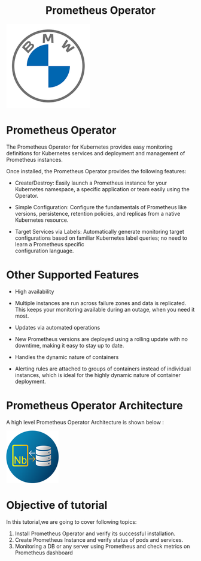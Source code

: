 <h1 align="center">Prometheus Operator</h1>

![images.png](_images/images.png)


# Prometheus Operator

The Prometheus Operator for Kubernetes provides easy monitoring definitions for Kubernetes services and deployment and management of Prometheus instances.

Once installed, the Prometheus Operator provides the following features:

- Create/Destroy: Easily launch a Prometheus instance for your Kubernetes namespace, a specific application or team easily using the Operator.

- Simple Configuration: Configure the fundamentals of Prometheus like versions, persistence, retention policies, and replicas from a native Kubernetes resource.

- Target Services via Labels: Automatically generate monitoring target configurations based on familiar Kubernetes label queries; no need to learn a Prometheus specific   
  configuration language.

# Other Supported Features

- High availability

- Multiple instances are run across failure zones and data is replicated. This keeps your monitoring available during an outage, when you need it most.

- Updates via automated operations

- New Prometheus versions are deployed using a rolling update with no downtime, making it easy to stay up to date.

- Handles the dynamic nature of containers

- Alerting rules are attached to groups of containers instead of individual instances, which is ideal for the highly dynamic nature of container deployment.


# Prometheus Operator Architecture

A high level Prometheus Operator Architecture is shown below :


![Data-Explorer.png](_images/Data-Explorer.png)


# Objective of tutorial

In this tutorial,we are going to cover following topics:

1. Install Prometheus Operator and verify its successful installation.
2. Create Prometheus Instance and verify status of pods and services.
3. Monitoring a DB or any server using Prometheus and check metrics on Prometheus dashboard





